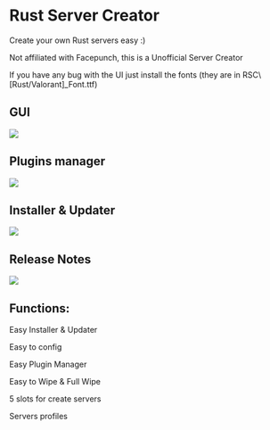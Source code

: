 # Rust Server Creator
<p>Create your own Rust servers easy :)</p>
<p>Not affiliated with Facepunch, this is a Unofficial Server Creator</p>
<p>If you have any bug with the UI just install the fonts (they are in RSC\[Rust/Valorant]_Font.ttf)</p>

<h2>GUI</h2>
<img src="https://user-images.githubusercontent.com/78761999/182151947-497b637e-2cbf-4aa8-b6a3-90cc115298cf.png">

<h2>Plugins manager</h2>
<img src="https://user-images.githubusercontent.com/78761999/182152273-04931b3d-5228-472f-92ef-326c89ce4afb.png">

<h2>Installer & Updater</h2>
<img src="https://user-images.githubusercontent.com/78761999/182152366-b00d3343-2cbe-4a66-9fe1-6da038c5df3b.png">

<h2>Release Notes</h2>
<img src="https://user-images.githubusercontent.com/78761999/182152532-e2176dc3-2e4b-43c8-b90d-106d85ecae1a.png">

<h2>Functions:</h2>
<p>Easy Installer & Updater</p>
<p>Easy to config</p>
<p>Easy Plugin Manager</p>
<p>Easy to Wipe & Full Wipe</p>
<p>5 slots for create servers</p>
<p>Servers profiles</p>

